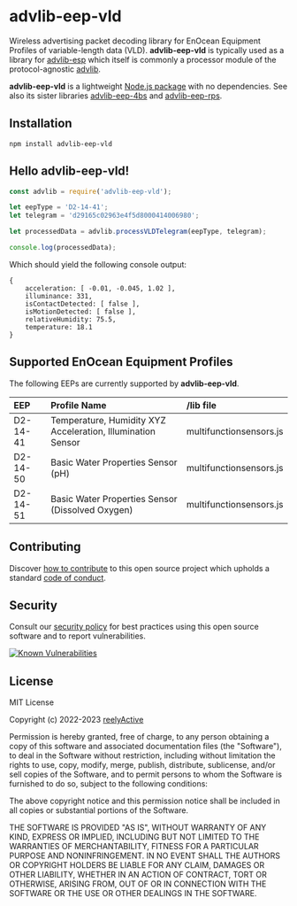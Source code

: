 advlib-eep-vld
==============

Wireless advertising packet decoding library for EnOcean Equipment Profiles of variable-length data (VLD).  __advlib-eep-vld__ is typically used as a library for [advlib-esp](https://github.com/reelyactive/advlib-esp) which itself is commonly a processor module of the protocol-agnostic [advlib](https://github.com/reelyactive/advlib).

__advlib-eep-vld__ is a lightweight [Node.js package](https://www.npmjs.com/package/advlib-eep-vld) with no dependencies.  See also its sister libraries [advlib-eep-4bs](https://github.com/reelyactive/advlib-eep-4bs) and [advlib-eep-rps](https://github.com/reelyactive/advlib-eep-rps).


Installation
------------

    npm install advlib-eep-vld


Hello advlib-eep-vld!
---------------------

```javascript
const advlib = require('advlib-eep-vld');

let eepType = 'D2-14-41';
let telegram = 'd29165c02963e4f5d8000414006980';

let processedData = advlib.processVLDTelegram(eepType, telegram);

console.log(processedData);
```

Which should yield the following console output:

    {
        acceleration: [ -0.01, -0.045, 1.02 ],
        illuminance: 331,
        isContactDetected: [ false ],
        isMotionDetected: [ false ],
        relativeHumidity: 75.5,
        temperature: 18.1
    }


Supported EnOcean Equipment Profiles
------------------------------------

The following EEPs are currently supported by __advlib-eep-vld__.

| EEP      | Profile Name                           | /lib file               |
|:---------|:---------------------------------------|:------------------------|
| D2-14-41 | Temperature, Humidity XYZ Acceleration, Illumination Sensor | multifunctionsensors.js |
| D2-14-50 | Basic Water Properties Sensor (pH)     | multifunctionsensors.js |
| D2-14-51 | Basic Water Properties Sensor (Dissolved Oxygen) | multifunctionsensors.js |


Contributing
------------

Discover [how to contribute](CONTRIBUTING.md) to this open source project which upholds a standard [code of conduct](CODE_OF_CONDUCT.md).


Security
--------

Consult our [security policy](SECURITY.md) for best practices using this open source software and to report vulnerabilities.

[![Known Vulnerabilities](https://snyk.io/test/github/reelyactive/advlib-eep-vld/badge.svg)](https://snyk.io/test/github/reelyactive/advlib-eep-vld)


License
-------

MIT License

Copyright (c) 2022-2023 [reelyActive](https://www.reelyactive.com)

Permission is hereby granted, free of charge, to any person obtaining a copy of this software and associated documentation files (the "Software"), to deal in the Software without restriction, including without limitation the rights to use, copy, modify, merge, publish, distribute, sublicense, and/or sell copies of the Software, and to permit persons to whom the Software is furnished to do so, subject to the following conditions:

The above copyright notice and this permission notice shall be included in all copies or substantial portions of the Software.

THE SOFTWARE IS PROVIDED "AS IS", WITHOUT WARRANTY OF ANY KIND, EXPRESS OR 
IMPLIED, INCLUDING BUT NOT LIMITED TO THE WARRANTIES OF MERCHANTABILITY, 
FITNESS FOR A PARTICULAR PURPOSE AND NONINFRINGEMENT. IN NO EVENT SHALL THE 
AUTHORS OR COPYRIGHT HOLDERS BE LIABLE FOR ANY CLAIM, DAMAGES OR OTHER 
LIABILITY, WHETHER IN AN ACTION OF CONTRACT, TORT OR OTHERWISE, ARISING FROM, 
OUT OF OR IN CONNECTION WITH THE SOFTWARE OR THE USE OR OTHER DEALINGS IN 
THE SOFTWARE.
